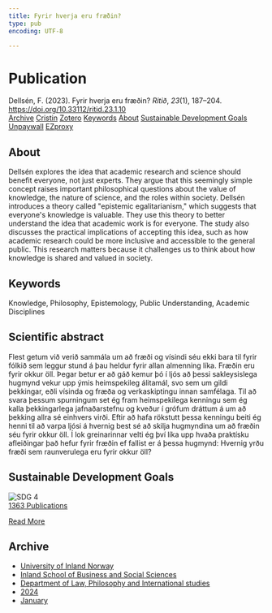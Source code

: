 ```yaml
---
title: Fyrir hverja eru fræðin?
type: pub
encoding: UTF-8

---
```

<h1>Publication</h1>
<article id="csl-bib-container-MTUAPY9Z" class="csl-bib-container">
  <div class="csl-bib-body"> <div class="csl-entry">Dellsén, F. (2023). Fyrir hverja eru fræðin? <i>Ritið</i>, <i>23</i>(1), 187–204. <a href="https://doi.org/10.33112/ritid.23.1.10">https://doi.org/10.33112/ritid.23.1.10</a></div> </div>
  <div class="csl-bib-buttons">
    <a href="#taxonomy-article-MTUAPY9Z" alt="archive" class="csl-bib-button">Archive</a>
    <a href="https://app.cristin.no/results/show.jsf?id=2228652" alt="Cristin" class="csl-bib-button">Cristin</a>
    <a href="http://zotero.org/groups/5881554/items/MTUAPY9Z" alt="Zotero" class="csl-bib-button">Zotero</a>
    <a href="#keywords-article-MTUAPY9Z" alt="keywords" class="csl-bib-button">Keywords</a>
    <a href="#about-article-MTUAPY9Z" alt="about_pub" class="csl-bib-button">About</a>
    <a href="#sdg-article-MTUAPY9Z" alt="sdg" class="csl-bib-button">Sustainable Development Goals</a>
    <a href="https://ritid.hi.is/index.php/ritid/article/download/202/183" alt="Unpaywall" class="csl-bib-button">Unpaywall</a>
    <a href="https://ritid.hi.is/index.php/ritid/article/download/202/183" alt="EZproxy" class="csl-bib-button">EZproxy</a>
  </div>
  <div id="csl-bib-meta-container-MTUAPY9Z"></div>
</article>
<div id="csl-bib-meta-MTUAPY9Z" class="csl-bib-meta">
  <article id="about-article-MTUAPY9Z" class="about_pub-article">
    <h1>About</h1>
    Dellsén explores the idea that academic research and science should benefit everyone, not just experts. They argue that this seemingly simple concept raises important philosophical questions about the value of knowledge, the nature of science, and the roles within society. Dellsén introduces a theory called "epistemic egalitarianism," which suggests that everyone's knowledge is valuable. They use this theory to better understand the idea that academic work is for everyone. The study also discusses the practical implications of accepting this idea, such as how academic research could be more inclusive and accessible to the general public. This research matters because it challenges us to think about how knowledge is shared and valued in society.
  </article>
  <article id="keywords-article-MTUAPY9Z" class="keywords-article">
    <h1>Keywords</h1>
    Knowledge, Philosophy, Epistemology, Public Understanding, Academic Disciplines
  </article>
  <article id="abstract-article-MTUAPY9Z" class="abstract-article">
    <h1>Scientific abstract</h1>
    Flest getum við verið sammála um að fræði og vísindi séu ekki bara til fyrir fólkið sem leggur stund á þau heldur fyrir allan almenning líka. Fræðin eru fyrir okkur öll. Þegar betur er að gáð kemur þó í ljós að þessi sakleysislega hugmynd vekur upp ýmis heimspekileg álitamál, svo sem um gildi þekkingar, eðli vísinda og fræða og verkaskiptingu innan samfélaga. Til að svara þessum spurningum set ég fram heimspekilega kenningu sem ég kalla þekkingarlega jafnaðarstefnu og kveður í grófum dráttum á um að þekking allra sé einhvers virði. Eftir að hafa rökstutt þessa kenningu beiti ég henni til að varpa ljósi á hvernig best sé að skilja hugmyndina um að fræðin séu fyrir okkur öll. Í lok greinarinnar velti ég því líka upp hvaða praktísku afleiðingar það hefur fyrir fræðin ef fallist er á þessa hugmynd: Hvernig yrðu fræði sem raunverulega eru fyrir okkur öll?
  </article>
  <article id="sdg-article-MTUAPY9Z" class="sdg-article">
    <h1>Sustainable Development Goals</h1>
    <div class="sdg-container"><div id="sdg4" class="sdg">
        <img src="{{< params subfolder >}}images/sdg/sdg04_en.png" class="image" alt="SDG 4">
        <div class="sdg-overlay">
          <a href="{{< params subfolder >}}en/archive/?sdg=4#archive" class="sdg-publication-count"><span>1363</span> Publications</a>
          <p><a href="https://sdgs.un.org/goals/goal4" class="sdg-read-more">Read More</a></p>
        </div>
      </div></div>
  </article>
  <article id="taxonomy-article-MTUAPY9Z" class="taxonomy-article">
    <h1>Archive</h1>
    <ul>
      <li><a href="{{< params subfolder >}}en/archive/?key=3DCRN523">University of Inland Norway</a></li>
      <li><a href="{{< params subfolder >}}en/archive/?key=DU8Q9LN9">Inland School of Business and Social Sciences</a></li>
      <li><a href="{{< params subfolder >}}en/archive/?key=ITYAG68H">Department of Law, Philosophy and International studies</a></li>
      <li><a href="{{< params subfolder >}}en/archive/?key=KVIAK4ZQ">2024</a></li>
      <li><a href="{{< params subfolder >}}en/archive/?key=4R6327I9">January</a></li>
    </ul>
  </article>
</div>
